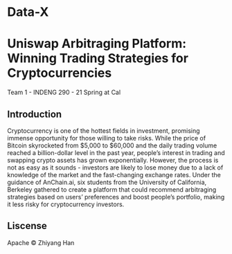 # Data-X

# Uniswap Arbitraging Platform: Winning Trading Strategies for Cryptocurrencies

Team 1 - INDENG 290 - 21 Spring at Cal

## Introduction
Cryptocurrency is one of the hottest fields in investment, promising immense opportunity for those willing to take risks. While the price of Bitcoin skyrocketed from $5,000 to $60,000 and the daily trading volume reached a billion-dollar level in the past year, people’s interest in trading and swapping crypto assets has grown exponentially. However, the process is not as easy as it sounds - investors are likely to lose money due to a lack of knowledge of the market and the fast-changing exchange rates. Under the guidance of AnChain.ai, six students from the University of California, Berkeley gathered to create a platform that could recommend arbitraging strategies based on users’ preferences and boost people’s portfolio, making it less risky for cryptocurrency investors.

## Liscense
Apache © Zhiyang Han

